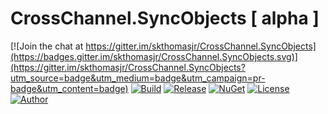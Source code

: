 # CrossChannel.SyncObjects [ alpha ]

[![Join the chat at https://gitter.im/skthomasjr/CrossChannel.SyncObjects](https://badges.gitter.im/skthomasjr/CrossChannel.SyncObjects.svg)](https://gitter.im/skthomasjr/CrossChannel.SyncObjects?utm_source=badge&utm_medium=badge&utm_campaign=pr-badge&utm_content=badge)
[![Build](https://ci.appveyor.com/api/projects/status/7657ykxqhajdjii3?svg=true)](https://ci.appveyor.com/project/skthomasjr/crosschannel-syncobjects)
[![Release](https://img.shields.io/github/release/skthomasjr/CrossChannel.SyncObjects.svg?maxAge=2592000)](https://github.com/skthomasjr/CrossChannel.SyncObjects/releases)
[![NuGet](https://img.shields.io/nuget/v/CrossChannel.SyncObjects.svg)](https://www.nuget.org/packages/CrossChannel.SyncObjects)
[![License](https://img.shields.io/github/license/skthomasjr/CrossChannel.SyncObjects.svg?maxAge=2592000)](LICENSE.md)
[![Author](https://img.shields.io/badge/author-Scott%20K.%20Thomas%2C%20Jr.-blue.svg?maxAge=2592000)](https://www.linkedin.com/in/skthomasjr)
